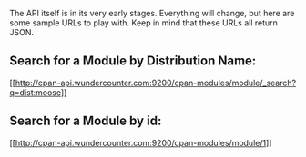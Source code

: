 The API itself is in its very early stages.  Everything will change, but here are some sample URLs to play with.  Keep in mind that these URLs all return JSON.

## Search for a Module by Distribution Name:
[[http://cpan-api.wundercounter.com:9200/cpan-modules/module/_search?q=dist:moose]]

## Search for a Module by id:
[[http://cpan-api.wundercounter.com:9200/cpan-modules/module/1]]